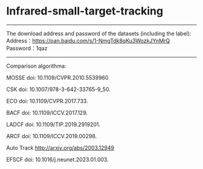 # Infrared-small-target-tracking
___________________________________________________________________________________________________________________________________________________________________
The download address and password of the datasets (including the label):
Address：https://pan.baidu.com/s/1-NmgTdk8qKu3WozkJYnMrQ 
Password：1qaz
_____________________________________________________________________________________________________________________________________________________________________
Comparison algorithma:

MOSSE       doi: 10.1109/CVPR.2010.5539960

CSK         doi: 10.1007/978-3-642-33765-9_50.

ECO         doi: 10.1109/CVPR.2017.733.

BACF        doi: 10.1109/ICCV.2017.129.

LADCF       doi: 10.1109/TIP.2019.2919201.

ARCF        doi: 10.1109/ICCV.2019.00298.

Auto Track  http://arxiv.org/abs/2003.12949

EFSCF       doi: 10.1016/j.neunet.2023.01.003.
